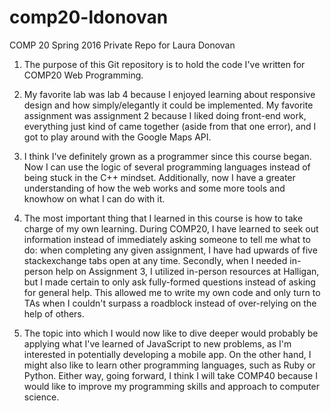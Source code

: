 # comp20-ldonovan
COMP 20 Spring 2016 Private Repo for Laura Donovan

1. The purpose of this Git repository is to hold the code I've written for COMP20 Web Programming.

2. My favorite lab was lab 4 because I enjoyed learning about responsive design and how simply/elegantly it could be implemented.  My favorite assignment was assignment 2 because I liked doing front-end work, everything just kind of came together (aside from that one error), and I got to play around with the Google Maps API.

3. I think I've definitely grown as a programmer since this course began. Now I can use the logic of several programming languages instead of being stuck in the C++ mindset. Additionally, now I have a greater understanding of how the web works and some more tools and knowhow on what I can do with it.  

4. The most important thing that I learned in this course is how to take charge of my own learning. During COMP20, I have learned to seek out information instead of immediately asking someone to tell me what to do: when completing any given assignment, I have had upwards of five stackexchange tabs open at any time. Secondly, when I needed in-person help on Assignment 3, I utilized in-person resources at Halligan, but I made certain to only ask fully-formed questions instead of asking for general help. This allowed me to write my own code and only turn to TAs when I couldn't surpass a roadblock instead of over-relying on the help of others.

5. The topic into which I would now like to dive deeper would probably be applying what I've learned of JavaScript to new problems, as I'm interested in potentially developing a mobile app. On the other hand, I might also like to learn other programming languages, such as Ruby or Python. Either way, going forward, I think I will take COMP40 because I would like to improve my programming skills and approach to computer science.
